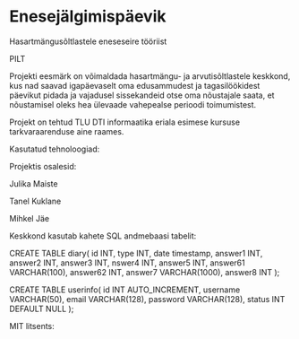 # Enesejälgimispäevik
Hasartmängusõltlastele eneseseire tööriist

PILT

Projekti eesmärk on võimaldada hasartmängu- ja arvutisõltlastele keskkond, kus nad saavad igapäevaselt oma edusammudest ja tagasilöökidest päevikut pidada ja vajadusel sissekandeid otse oma nõustajale saata, et nõustamisel oleks hea ülevaade vahepealse perioodi toimumistest.

Projekt on tehtud TLU DTI informaatika eriala esimese kursuse tarkvaraarenduse aine raames.

Kasutatud tehnoloogiad:

Projektis osalesid:

Julika Maiste

Tanel Kuklane

Mihkel Jäe

Keskkond kasutab kahete SQL andmebaasi tabelit:

CREATE TABLE diary( id INT, type INT, date timestamp, answer1 INT, answer2 INT, answer3 INT, nswer4 INT, answer5 INT, answer61 VARCHAR(100), answer62 INT, answer7 VARCHAR(1000), answer8 INT );

CREATE TABLE userinfo( id INT AUTO_INCREMENT, username VARCHAR(50), email VARCHAR(128), password VARCHAR(128), status INT DEFAULT NULL );

MIT litsents:

